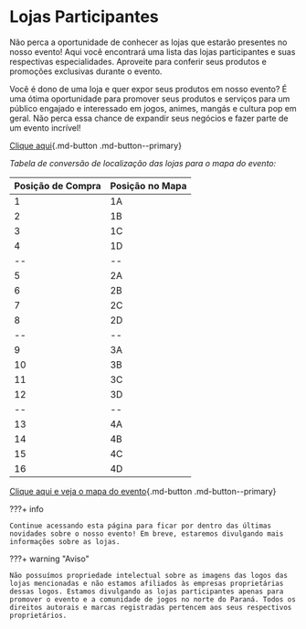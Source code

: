 # Lojas Participantes

Não perca a oportunidade de conhecer as lojas que estarão presentes no nosso evento! Aqui você encontrará uma lista das lojas participantes e suas respectivas especialidades. Aproveite para conferir seus produtos e promoções exclusivas durante o evento.

Você é dono de uma loja e quer expor seus produtos em nosso evento? É uma ótima oportunidade para promover seus produtos e serviços para um público engajado e interessado em jogos, animes, mangás e cultura pop em geral. Não perca essa chance de expandir seus negócios e fazer parte de um evento incrível!

[Clique aqui](https://eventos365.com.br/Event/Detail/29790){.md-button .md-button--primary}

_Tabela de conversão de localização das lojas para o mapa do evento:_

| Posição de Compra | Posição no Mapa |
| ----------------- | --------------- |
| 1                 | 1A              |
| 2                 | 1B              |
| 3                 | 1C              |
| 4                 | 1D              |
| --                | --              |
| 5                 | 2A              |
| 6                 | 2B              |
| 7                 | 2C              |
| 8                 | 2D              |
| --                | --              |
| 9                 | 3A              |
| 10                | 3B              |
| 11                | 3C              |
| 12                | 3D              |
| --                | --              |
| 13                | 4A              |
| 14                | 4B              |
| 15                | 4C              |
| 16                | 4D              |

[Clique aqui e veja o mapa do evento](/assets/pdf/mapa.pdf){.md-button .md-button--primary}

???+ info

    Continue acessando esta página para ficar por dentro das últimas novidades sobre o nosso evento! Em breve, estaremos divulgando mais informações sobre as lojas.

???+ warning "Aviso"

    Não possuímos propriedade intelectual sobre as imagens das logos das lojas mencionadas e não estamos afiliados às empresas proprietárias dessas logos. Estamos divulgando as lojas participantes apenas para promover o evento e a comunidade de jogos no norte do Paraná. Todos os direitos autorais e marcas registradas pertencem aos seus respectivos proprietários.
